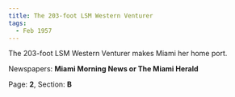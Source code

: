 ```yaml
---  
title: The 203-foot LSM Western Venturer  
tags:  
  - Feb 1957  
---  
```

  
The 203-foot LSM Western Venturer makes Miami her home port.  
  
Newspapers: **Miami Morning News or The Miami Herald**  
  
Page: **2**, Section: **B** 
